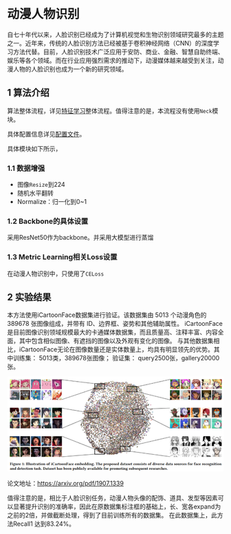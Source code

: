 # 动漫人物识别
自七十年代以来，人脸识别已经成为了计算机视觉和生物识别领域研究最多的主题之一。近年来，传统的人脸识别方法已经被基于卷积神经网络（CNN）的深度学习方法代替。目前，人脸识别技术广泛应用于安防、商业、金融、智慧自助终端、娱乐等各个领域。而在行业应用强烈需求的推动下，动漫媒体越来越受到关注，动漫人物的人脸识别也成为一个新的研究领域。

## 1 算法介绍

算法整体流程，详见[特征学习](./feature_learning.md)整体流程。值得注意的是，本流程没有使用`Neck`模块。

具体配置信息详见[配置文件](../../../ppcls/configs/Cartoonface/ResNet50_icartoon.yaml)。

具体模块如下所示，

### 1.1 数据增强

- 图像`Resize`到224
- 随机水平翻转
- Normalize：归一化到0~1

### 1.2 Backbone的具体设置

采用ResNet50作为backbone。并采用大模型进行蒸馏

### 1.3 Metric Learning相关Loss设置

在动漫人物识别中，只使用了`CELoss`

## 2 实验结果

本方法使用iCartoonFace数据集进行验证。该数据集由 5013 个动漫角色的 389678 张图像组成，并带有 ID、边界框、姿势和其他辅助属性。 iCartoonFace 是目前图像识别领域规模最大的卡通媒体数据集，而且质量高、注释丰富、内容全面，其中包含相似图像、有遮挡的图像以及外观有变化的图像。
与其他数据集相比，iCartoonFace无论在图像数量还是实体数量上，均具有明显领先的优势。其中训练集： 5013类，389678张图像； 验证集： query2500张，gallery20000张。

![icartoon](../../images/icartoon1.png)

论文地址：https://arxiv.org/pdf/1907.1339

值得注意的是，相比于人脸识别任务，动漫人物头像的配饰、道具、发型等因素可以显著提升识别的准确率，因此在原数据集标注框的基础上，长、宽各expand为之前的2倍，并做截断处理，得到了目前训练所有的数据集。
在此数据集上，此方法Recall1 达到83.24%。

